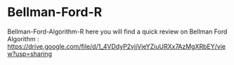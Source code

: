 # Bellman-Ford-R
 Bellman-Ford-Algorithm-R
here you will find a quick review on Bellman Ford Algorithm : https://drive.google.com/file/d/1_4VDdyP2vjjVjeYZiuURXx7AzMgXRbEY/view?usp=sharing
